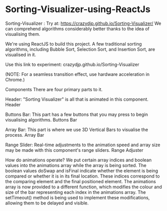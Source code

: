 # Sorting-Visualizer-using-ReactJs
Sorting-Visualizer : Try at: https://crazydjp.github.io/Sorting-Visualizer/
We can comprehend algorithms considerably better thanks to the idea of visualising them.

We're using ReactJS to build this project. A few traditional sorting algorithms, including Bubble Sort, Selection Sort, and Insertion Sort, are visualised in it.

Use this link to experiment: crazydjp.github.io/Sorting-Visualizer

(NOTE: For a seamless transition effect, use hardware acceleration in Chrome.)

Components
There are four primary parts to it.

Header: "Sorting Visualizer" is all that is animated in this component. Header

Buttons Bar: This part has a few buttons that you may press to begin visualising algorithms. Buttons Bar

Array Bar: This part is where we use 3D Vertical Bars to visualise the process. Array Bar

Range Slider: Real-time adjustments to the animation speed and array size may be made with this component's range sliders. Range Adjuster

How do animations operate?
We put certain array indices and boolean values into the animations array while the array is being sorted. The boolean values doSwap and isFinal indicate whether the element is being compared or whether it is in its final location. These indices correspond to the comparing element and the final positioned element. The animations array is now provided to a different function, which modifies the colour and size of the bar representing each index in the animations array. The setTimeout() method is being used to implement these modifications, allowing them to be delayed and visible.
